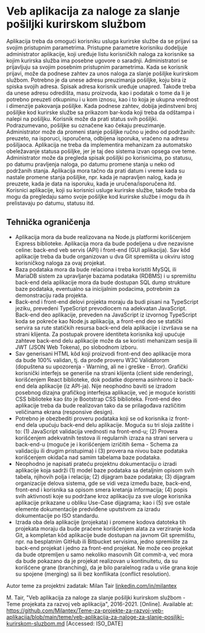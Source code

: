 # Veb aplikacija za naloge za slanje pošiljki kurirskom službom

Aplikacija treba da omogući korisniku usluga kurirske službe da se prijavi sa svojim pristupnim parametrima. Pristupne parametre korisniku dodeljuje administrator aplikacije, koji uređuje listu korisničkih naloga za korisnike sa kojim kurirska služba ima posebne ugovore o saradnji. Administratori se prijavljuju sa svojim posebnim pristupnim parametrima. Kada se korisnik prijavi, može da podnese zahtev za unos naloga za slanje pošiljke kurirskom službom. Potrebno je da unese adresu preuzimanja pošiljke, koju bira iz spiska svojih adresa. Spisak adresa korisnik uređuje unapred. Takođe treba da unese adresu odredišta, masu proizvoda, kao i podatak o tome da li je potrebno preuzeti otkupninu i u kom iznosu, kao i to koja je ukupna vrednost i dimenzije pakovanja pošiljke. Kada podnese zahtev, dobija jedinstveni broj pošiljke kod kurirske službe sa prikazom bar-koda koji treba da odštampa i nalepi na pošiljku. Korisnik može da prati status svih pošiljki. Podrazumevano, pošiljke su označene kao čekaju preuzimanje. Administrator može da promeni stanje pošiljke ručno u jedno od podržanih: preuzeto, na isporuci, isporučena, odbijena isporuka, vraćeno na adresu pošiljaoca. Aplikacija ne treba da implementira mehanizam za automatsko obeležavanje statusa pošiljke, jer je taj deo sistema izvan opsega ove teme. Administrator može da pregleda spisak pošiljki po korisnicima, po statusu, po datumu pravljenja naloga, po datumu promene stanja u neko od podržanih stanja. Aplikacija mora tačno da prati datum i vreme kada su nastale promene stanja pošiljke, npr. kada je napravljen nalog, kada je preuzete, kada je data na isporuku, kada je uručena/isporučena itd. Korisnici aplikacije, koji su korisnici usluge kurirske službe, takođe treba da mogu da pregledaju samo svoje pošiljke kod kurirske službe i mogu da ih prelistavaju po datumu, statusu itd.

## Tehnička ograničenja

- Aplikacija mora da bude realizovana na Node.js platformi korišćenjem Express biblioteke. Aplikacija mora da bude podeljena u dve nezavisne celine: back-end veb servis (API) i front-end (GUI aplikacija). Sav kôd aplikacije treba da bude organizovan u dva Git spremišta u okviru istog korisničkog naloga za ovaj projekat.
- Baza podataka mora da bude relaciona i treba koristiti MySQL ili MariaDB sistem za upravljanje bazama podataka (RDBMS) i u spremištu back-end dela aplikacije mora da bude dostupan SQL dump strukture baze podataka, eventualno sa inicijalnim podacima, potrebnim za demonstraciju rada projekta.
- Back-end i front-end delovi projekta moraju da budi pisani na TypeScript jeziku, prevedeni TypeScript prevodiocem na adekvatan JavaScript. Back-end deo aplikacije, preveden na JavaScript iz izvornog TypeScript koda se pokreće kao Node.js aplikacija, a front-end deo se statički servira sa rute statičkih resursa back-end dela aplikacije i izvršava se na strani klijenta. Za postupak provere identiteta korisnika koji upućuje zahteve back-end delu aplikacije može da se koristi mehanizam sesija ili JWT (JSON Web Tokena), po slobodnom izboru.
- Sav generisani HTML kôd koji proizvodi front-end deo aplikacije mora da bude 100% validan, tj. da prođe proveru W3C Validatorom (dopuštena su upozorenja - Warning, ali ne i greške - Error). Grafički korisnički interfejs se generiše na strani klijenta (client side rendering), korišćenjem React biblioteke, dok podatke doprema asinhrono iz back-end dela aplikacije (iz API-ja). Nije neophodno baviti se izradom posebnog dizajna grafičkog interfejsa aplikacije, već je moguće koristiti CSS biblioteke kao što je Bootstrap CSS biblioteka. Front-end deo aplikacije treba da bude realizovan tako da se prilagođava različitim veličinama ekrana (responsive design).
- Potrebno je obezbediti proveru podataka koji se od korisnika iz front-end dela upućuju back-end delu aplikacije. Moguća su tri sloja zaštite i to: (1) JavaScript validacija vrednosti na front-end-u; (2) Provera korišćenjem adekvatnih testova ili regularnih izraza na strani servera u back-end-u (moguće je i korišćenjem izričitih šema - Schema za validaciju ili drugim pristupima) i (3) provera na nivou baze podataka korišćenjem okidača nad samim tabelama baze podataka.
- Neophodno je napisati prateću projektnu dokumentaciju o izradi aplikacije koja sadrži (1) model baze podataka sa detaljnim opisom svih tabela, njihovih polja i relacija; (2) dijagram baze podataka; (3) dijagram organizacije delova sistema, gde se vidi veza između baze, back-end, front-end i korisnika sa opisom smera kretanja informacija; (4) popis svih aktivnosti koje su podržane kroz aplikaciju za sve uloge korisnika aplikacije prikazane u obliku Use-Case dijagrama; kao i (5) sve ostale elemente dokumentacije predviđene uputstvom za izradu dokumentacije po ISO standardu.
- Izrada oba dela aplikacije (projekata) i promene kodova datoteka tih projekata moraju da bude praćene korišćenjem alata za verziranje koda Git, a kompletan kôd aplikacije bude dostupan na javnom Git spremištu, npr. na besplatnim GitHub ili Bitbucket servisima, jedno spremište za back-end projekat i jedno za front-end projekat. Ne može ceo projekat da bude otpremljen u samo nekoliko masovnih Git commit-a, već mora da bude pokazano da je projekat realizovan u kontinuitetu, da su korišćene grane (branching), da je bilo paralelnog rada u više grana koje su spojene (merging) sa ili bez konflikata (conflict resolution).

Autor teme za projektni zadatak: Milan Tair [linkedin.com/in/milantex](https://linkedin.com/in/milantex)

M. Tair, "Veb aplikacija za naloge za slanje pošiljki kurirskom službom - Teme projekata za razvoj veb aplikacija", 2016-2021. [Online]. Available at: https://github.com/Milantex/Teme-za-projekte-za-razvoj-veb-aplikacija/blob/main/teme/veb-aplikacija-za-naloge-za-slanje-posiljki-kurirskom-sluzbom.md [Accessed: ISO_DATE]
